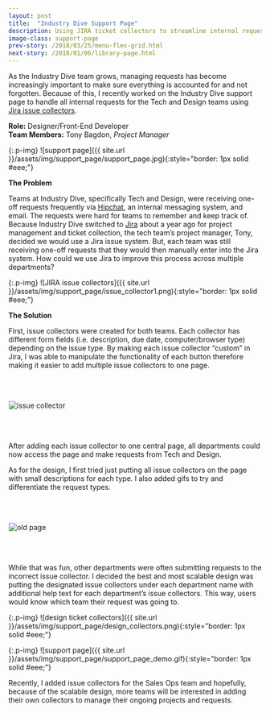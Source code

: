 ```yaml
---
layout: post
title:  "Industry Dive Support Page"
description: Using JIRA ticket collectors to streamline internal requests
image-class: support-page
prev-story: /2018/03/25/menu-flex-grid.html
next-story: /2018/01/06/library-page.html
---
```


As the Industry Dive team grows, managing requests has become increasingly important to make sure everything is accounted for and not forgotten. Because of this, I recently worked on the Industry Dive support page to handle all internal requests for the Tech and Design teams using <a href="https://confluence.atlassian.com/adminjiraserver071/using-the-issue-collector-802592637.html" target="_blank">Jira issue collectors</a>. 

**Role:** Designer/Front-End Developer<br/>
**Team Members:** Tony Bagdon, _Project Manager_

{:.p-img}
![support page]({{ site.url }}/assets/img/support_page/support_page.jpg){:style="border: 1px solid #eee;"}

**The Problem**

Teams at Industry Dive, specifically Tech and Design, were receiving one-off requests frequently via [Hipchat](https://www.atlassian.com/software/hipchat), an internal messaging system, and email. The requests were hard for teams to remember and keep track of. Because Industry Dive switched to [Jira](https://www.atlassian.com/software/jira) about a year ago for project management and ticket collection, the tech team’s project manager, Tony, decided we would use a Jira issue system. But, each team was still receiving one-off requests that they would then manually enter into the Jira system. How could we use Jira to improve this process across multiple departments?

{:.p-img}
![JIRA issue collectors]({{ site.url }}/assets/img/support_page/issue_collector1.png){:style="border: 1px solid #eee;"}

**The Solution**

First, issue collectors were created for both teams. Each collector has different form fields (i.e. description, due date, computer/browser type) depending on the issue type. By making each issue collector “custom” in Jira, I was able to manipulate the functionality of each button therefore making it easier to add multiple issue collectors to one page.

<img alt="issue collector" class="p-img" src="{{ site.url }}/assets/img/support_page/issue_collector_popup.png" style="border: 1px solid #eee; margin: 3rem auto;">

After adding each issue collector to one central page, all departments could now access the page and make requests from Tech and Design. 
 
As for the design, I first tried just putting all issue collectors on the page with small descriptions for each type. I also added gifs to try and differentiate the request types.

<img alt="old page" class="p-img" src="{{ site.url }}/assets/img/support_page/old_support_page.png" alt="initial layout" style="border: 1px solid #eee; margin: 3rem auto;">

While that was fun, other departments were often submitting requests to the incorrect issue collector. I decided the best and most scalable design was putting the designated issue collectors under each department name with additional help text for each department’s issue collectors. This way, users would know which team their request was going to.

{:.p-img}
![design ticket collectors]({{ site.url }}/assets/img/support_page/design_collectors.png){:style="border: 1px solid #eee;"}

{:.p-img}
![support page]({{ site.url }}/assets/img/support_page/support_page_demo.gif){:style="border: 1px solid #eee;"}

Recently, I added issue collectors for the Sales Ops team and hopefully, because of the scalable design, more teams will be interested in adding their own collectors to manage their ongoing projects and requests.


